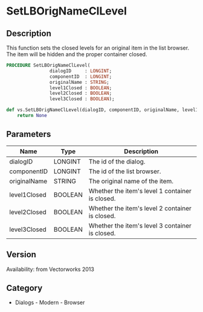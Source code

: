 # SetLBOrigNameClLevel

## Description
This function sets the closed levels for an original item in the list browser. The item will be hidden and the proper container closed.

```pascal
PROCEDURE SetLBOrigNameClLevel(
				dialogID     : LONGINT;
				componentID  : LONGINT;
				originalName : STRING;
				level1Closed : BOOLEAN;
				level2Closed : BOOLEAN;
				level3Closed : BOOLEAN);
```

```python
def vs.SetLBOrigNameClLevel(dialogID, componentID, originalName, level1Closed, level2Closed, level3Closed):
    return None
```

## Parameters
|Name|Type|Description|
|---|---|---|
|dialogID|LONGINT|The id of the dialog.|
|componentID|LONGINT|The id of the list browser.|
|originalName|STRING|The original name of the item.|
|level1Closed|BOOLEAN|Whether the item's level 1 container is closed.|
|level2Closed|BOOLEAN|Whether the item's level 2 container is closed.|
|level3Closed|BOOLEAN|Whether the item's level 3 container is closed.|

## Version
Availability: from Vectorworks 2013

## Category
* Dialogs - Modern - Browser

